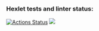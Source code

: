 ### Hexlet tests and linter status:
[![Actions Status](https://github.com/DiRouzzz/frontend-project-44/actions/workflows/hexlet-check.yml/badge.svg)](https://github.com/DiRouzzz/frontend-project-44/actions)
<a href="https://codeclimate.com/github/DiRouzzz/frontend-project-44/maintainability"><img src="https://api.codeclimate.com/v1/badges/5aabc484982318218b17/maintainability" /></a>

<script src="https://asciinema.org/a/KEznBygNRCeemthny6cEf2EbL.js" id="asciicast-KEznBygNRCeemthny6cEf2EbL" async="true"></script>